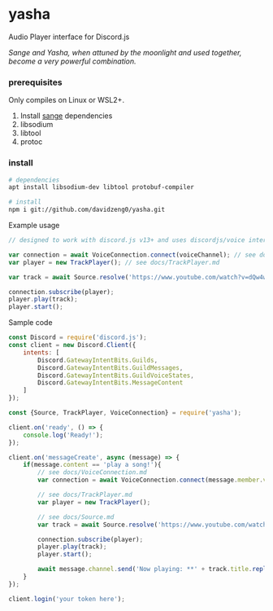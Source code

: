 # yasha
Audio Player interface for Discord.js

*Sange and Yasha, when attuned by the moonlight and used together, become a very powerful combination.*

### prerequisites
Only compiles on Linux or WSL2+.

1. Install [sange](https://github.com/davidzeng0/sange) dependencies
2. libsodium
3. libtool
4. protoc

### install
```bash
# dependencies
apt install libsodium-dev libtool protobuf-compiler

# install
npm i git://github.com/davidzeng0/yasha.git
```

Example usage

```js
// designed to work with discord.js v13+ and uses discordjs/voice internally for voice connections

var connection = await VoiceConnection.connect(voiceChannel); // see docs/VoiceConnection.md
var player = new TrackPlayer(); // see docs/TrackPlayer.md

var track = await Source.resolve('https://www.youtube.com/watch?v=dQw4w9WgXcQ'); // see docs/Source.md

connection.subscribe(player);
player.play(track);
player.start();
```

Sample code
```js
const Discord = require('discord.js');
const client = new Discord.Client({
	intents: [
		Discord.GatewayIntentBits.Guilds,
		Discord.GatewayIntentBits.GuildMessages,
		Discord.GatewayIntentBits.GuildVoiceStates,
		Discord.GatewayIntentBits.MessageContent
	]
});

const {Source, TrackPlayer, VoiceConnection} = require('yasha');

client.on('ready', () => {
	console.log('Ready!');
});

client.on('messageCreate', async (message) => {
	if(message.content == 'play a song!'){
		// see docs/VoiceConnection.md
		var connection = await VoiceConnection.connect(message.member.voice.channel);

		// see docs/TrackPlayer.md
		var player = new TrackPlayer();

		// see docs/Source.md
		var track = await Source.resolve('https://www.youtube.com/watch?v=dQw4w9WgXcQ');

		connection.subscribe(player);
		player.play(track);
		player.start();

		await message.channel.send('Now playing: **' + track.title.replaceAll('**', '\\*\\*') + '**');
	}
});

client.login('your token here');
```
